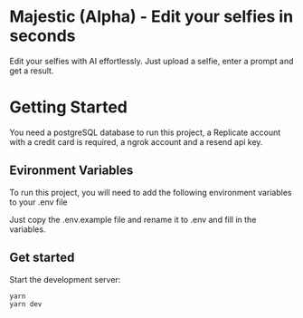 # Majestic (Alpha) - Edit your selfies in seconds

Edit your selfies with AI effortlessly. Just upload a selfie, enter a prompt and get a result.

# Getting Started

You need a postgreSQL database to run this project, a Replicate account with a credit card is required, a ngrok account and a resend api key.

## Evironment Variables

To run this project, you will need to add the following environment variables to your .env file

Just copy the .env.example file and rename it to .env and fill in the variables.

## Get started

Start the development server:

```bash
yarn
yarn dev
```

